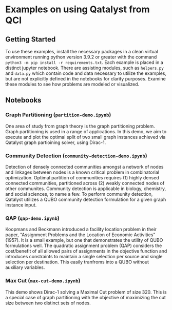 # Examples on using Qatalyst from QCI

## Getting Started

To use these examples, install the necessary packages in a clean virtual environment running python version 3.9.2 or greater with the command `python3 -m pip install -r requirements.txt`.
Each example is placed in a distinct jupyter notebook. There are assisting modules, such as `helpers.py` and
`data.py` which contain code and data necessary to utilize the examples, but are not explicitly defined
in the notebooks for clarity purposes. Examine these modules to see how problems are modeled or visualized.

## Notebooks

### Graph Partitioning (`partition-demo.ipynb`)

One area of study from graph theory is the graph partitioning problem. Graph partitioning is used in a range of applications. In this demo, we aim to execute and plot the optimal split of two small graph instances achieved via Qatalyst graph partioining solver, using Dirac-1.

### Community Detection (`community-detection-demo.ipynb`)

Detection of densely connected communities amongst a network of nodes and linkages between nodes is a known critical problem in combinatorial optimization. Optimal partition of communities requires (1) highly densed connected communities, partitioned across (2) weakly connected nodes of other communites. Community detection is applicable in biology, chemistry, and social sciences, to name a few. To perform community detection, Qatalyst utilizes a QUBO community detection formulation for a given graph instance input.

### QAP (`qap-demo.ipynb`)

Koopmans and Beckmann introduced a facility location problem in their paper, "Assignment Problems and the Location of Economic Activities" (1957). It is a small example, but one that demonstrates the utility of QUBO formulations well. The quadratic assignment problem (QAP) considers the cost/benefit of all allowed pairs of assignments in the objective function and introduces constraints to maintain a single selection per source and single selection per destination. This easily tranfroms into a QUBO without auxiliary variables.

### Max Cut (`max-cut-demo.ipynb`)

This demo shows Dirac-1 solving a Maximal Cut problem of size 320. This is a special case of graph partitioning with the objective of maximizing the cut size between two distinct sets of nodes.